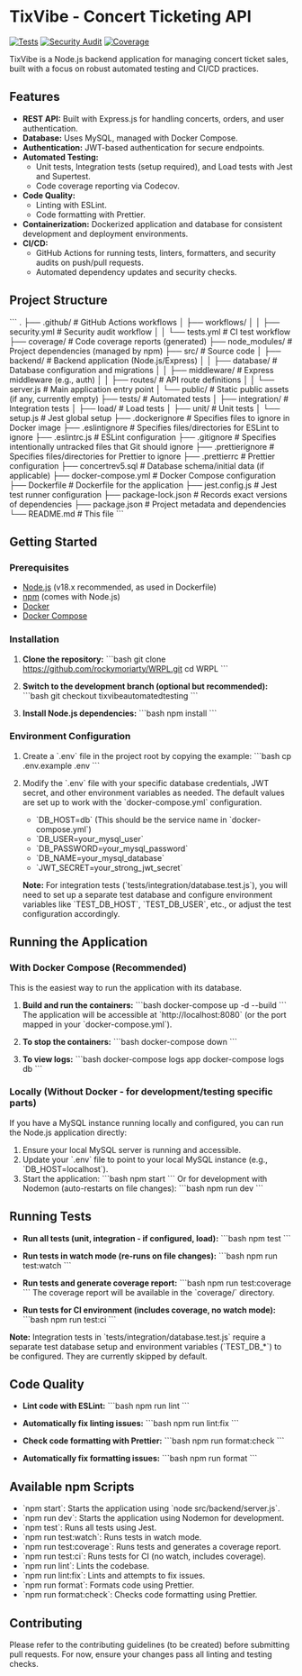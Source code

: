 # TixVibe - Concert Ticketing API

[![Tests](https://github.com/rockymoriarty/WRPL/actions/workflows/tests.yml/badge.svg?branch=tixvibeautomatedtesting)](https://github.com/rockymoriarty/WRPL/actions/workflows/tests.yml)
[![Security Audit](https://github.com/rockymoriarty/WRPL/actions/workflows/security.yml/badge.svg?branch=tixvibeautomatedtesting)](https://github.com/rockymoriarty/WRPL/actions/workflows/security.yml)
[![Coverage](https://codecov.io/gh/rockymoriarty/WRPL/branch/tixvibeautomatedtesting/graph/badge.svg)](https://codecov.io/gh/rockymoriarty/WRPL/branch/tixvibeautomatedtesting)

TixVibe is a Node.js backend application for managing concert ticket sales, built with a focus on robust automated testing and CI/CD practices.

## Features

-   **REST API:** Built with Express.js for handling concerts, orders, and user authentication.
-   **Database:** Uses MySQL, managed with Docker Compose.
-   **Authentication:** JWT-based authentication for secure endpoints.
-   **Automated Testing:**
    -   Unit tests, Integration tests (setup required), and Load tests with Jest and Supertest.
    -   Code coverage reporting via Codecov.
-   **Code Quality:**
    -   Linting with ESLint.
    -   Code formatting with Prettier.
-   **Containerization:** Dockerized application and database for consistent development and deployment environments.
-   **CI/CD:**
    -   GitHub Actions for running tests, linters, formatters, and security audits on push/pull requests.
    -   Automated dependency updates and security checks.

## Project Structure

\`\`\`
.
├── .github/                # GitHub Actions workflows
│   ├── workflows/
│   │   ├── security.yml    # Security audit workflow
│   │   └── tests.yml       # CI test workflow
├── coverage/               # Code coverage reports (generated)
├── node_modules/           # Project dependencies (managed by npm)
├── src/                    # Source code
│   ├── backend/            # Backend application (Node.js/Express)
│   │   ├── database/       # Database configuration and migrations
│   │   ├── middleware/     # Express middleware (e.g., auth)
│   │   ├── routes/         # API route definitions
│   │   └── server.js       # Main application entry point
│   └── public/             # Static public assets (if any, currently empty)
├── tests/                  # Automated tests
│   ├── integration/        # Integration tests
│   ├── load/               # Load tests
│   ├── unit/               # Unit tests
│   └── setup.js            # Jest global setup
├── .dockerignore           # Specifies files to ignore in Docker image
├── .eslintignore           # Specifies files/directories for ESLint to ignore
├── .eslintrc.js            # ESLint configuration
├── .gitignore              # Specifies intentionally untracked files that Git should ignore
├── .prettierignore         # Specifies files/directories for Prettier to ignore
├── .prettierrc             # Prettier configuration
├── concertrev5.sql         # Database schema/initial data (if applicable)
├── docker-compose.yml      # Docker Compose configuration
├── Dockerfile              # Dockerfile for the application
├── jest.config.js          # Jest test runner configuration
├── package-lock.json       # Records exact versions of dependencies
├── package.json            # Project metadata and dependencies
└── README.md               # This file
\`\`\`

## Getting Started

### Prerequisites

-   [Node.js](https://nodejs.org/) (v18.x recommended, as used in Dockerfile)
-   [npm](https://www.npmjs.com/) (comes with Node.js)
-   [Docker](https://www.docker.com/get-started)
-   [Docker Compose](https://docs.docker.com/compose/install/)

### Installation

1.  **Clone the repository:**
    \`\`\`bash
    git clone https://github.com/rockymoriarty/WRPL.git
    cd WRPL
    \`\`\`

2.  **Switch to the development branch (optional but recommended):**
    \`\`\`bash
    git checkout tixvibeautomatedtesting
    \`\`\`

3.  **Install Node.js dependencies:**
    \`\`\`bash
    npm install
    \`\`\`

### Environment Configuration

1.  Create a \`.env\` file in the project root by copying the example:
    \`\`\`bash
    cp .env.example .env
    \`\`\`
2.  Modify the \`.env\` file with your specific database credentials, JWT secret, and other environment variables as needed. The default values are set up to work with the \`docker-compose.yml\` configuration.
    -   \`DB_HOST=db\` (This should be the service name in \`docker-compose.yml\`)
    -   \`DB_USER=your_mysql_user\`
    -   \`DB_PASSWORD=your_mysql_password\`
    -   \`DB_NAME=your_mysql_database\`
    -   \`JWT_SECRET=your_strong_jwt_secret\`

    **Note:** For integration tests (\`tests/integration/database.test.js\`), you will need to set up a separate test database and configure environment variables like \`TEST_DB_HOST\`, \`TEST_DB_USER\`, etc., or adjust the test configuration accordingly.

## Running the Application

### With Docker Compose (Recommended)

This is the easiest way to run the application with its database.

1.  **Build and run the containers:**
    \`\`\`bash
    docker-compose up -d --build
    \`\`\`
    The application will be accessible at \`http://localhost:8080\` (or the port mapped in your \`docker-compose.yml\`).

2.  **To stop the containers:**
    \`\`\`bash
    docker-compose down
    \`\`\`

3.  **To view logs:**
    \`\`\`bash
    docker-compose logs app
    docker-compose logs db
    \`\`\`

### Locally (Without Docker - for development/testing specific parts)

If you have a MySQL instance running locally and configured, you can run the Node.js application directly:

1.  Ensure your local MySQL server is running and accessible.
2.  Update your \`.env\` file to point to your local MySQL instance (e.g., \`DB_HOST=localhost\`).
3.  Start the application:
    \`\`\`bash
    npm start
    \`\`\`
    Or for development with Nodemon (auto-restarts on file changes):
    \`\`\`bash
    npm run dev
    \`\`\`

## Running Tests

-   **Run all tests (unit, integration - if configured, load):**
    \`\`\`bash
    npm test
    \`\`\`

-   **Run tests in watch mode (re-runs on file changes):**
    \`\`\`bash
    npm run test:watch
    \`\`\`

-   **Run tests and generate coverage report:**
    \`\`\`bash
    npm run test:coverage
    \`\`\`
    The coverage report will be available in the \`coverage/\` directory.

-   **Run tests for CI environment (includes coverage, no watch mode):**
    \`\`\`bash
    npm run test:ci
    \`\`\`

**Note:** Integration tests in \`tests/integration/database.test.js\` require a separate test database setup and environment variables (\`TEST_DB_*\`) to be configured. They are currently skipped by default.

## Code Quality

-   **Lint code with ESLint:**
    \`\`\`bash
    npm run lint
    \`\`\`

-   **Automatically fix linting issues:**
    \`\`\`bash
    npm run lint:fix
    \`\`\`

-   **Check code formatting with Prettier:**
    \`\`\`bash
    npm run format:check
    \`\`\`

-   **Automatically fix formatting issues:**
    \`\`\`bash
    npm run format
    \`\`\`

## Available npm Scripts

-   \`npm start\`: Starts the application using \`node src/backend/server.js\`.
-   \`npm run dev\`: Starts the application using Nodemon for development.
-   \`npm test\`: Runs all tests using Jest.
-   \`npm run test:watch\`: Runs tests in watch mode.
-   \`npm run test:coverage\`: Runs tests and generates a coverage report.
-   \`npm run test:ci\`: Runs tests for CI (no watch, includes coverage).
-   \`npm run lint\`: Lints the codebase.
-   \`npm run lint:fix\`: Lints and attempts to fix issues.
-   \`npm run format\`: Formats code using Prettier.
-   \`npm run format:check\`: Checks code formatting using Prettier.

## Contributing

Please refer to the contributing guidelines (to be created) before submitting pull requests. For now, ensure your changes pass all linting and testing checks.